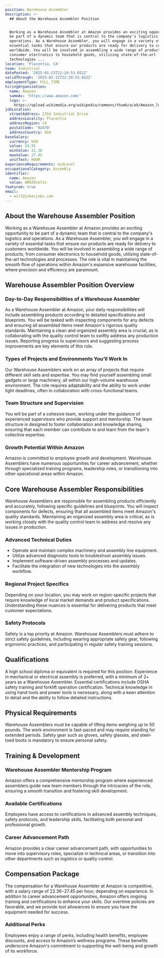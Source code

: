 ```yaml
---
position: Warehouse Assembler
description: >-
  ## About the Warehouse Assembler Position


  Working as a Warehouse Assembler at Amazon provides an exciting opportunity to
  be part of a dynamic team that is central to the company's logistics and
  operations. As a Warehouse Assembler, you will engage in a variety of
  essential tasks that ensure our products are ready for delivery to customers
  worldwide. You will be involved in assembling a wide range of products, from
  consumer electronics to household goods, utilizing state-of-the-art
  technologies ...
location: 'Placentia, CA'
team: Industrial
datePosted: '2025-01-23T22:20:53.652Z'
validThrough: '2025-02-22T22:20:53.652Z'
employmentType: FULL_TIME
hiringOrganization:
  name: Amazon
  sameAs: 'https://www.amazon.com/'
  logo: >-
    https://upload.wikimedia.org/wikipedia/commons/thumb/a/a9/Amazon_logo.svg/2560px-Amazon_logo.svg.png
jobLocation:
  streetAddress: 2354 Industrial Drive
  addressLocality: Placentia
  addressRegion: CA
  postalCode: '92870'
  addressCountry: USA
baseSalary:
  currency: USD
  value: 24.91
  minValue: 22.36
  maxValue: 27.45
  unitText: HOUR
experienceRequirements: midLevel
occupationalCategory: Assembly
identifier:
  name: Amazon
  value: AMAZ8ckfin
featured: true
email:
  - will@jakesjobs.com
---
```




## About the Warehouse Assembler Position

Working as a Warehouse Assembler at Amazon provides an exciting opportunity to be part of a dynamic team that is central to the company's logistics and operations. As a Warehouse Assembler, you will engage in a variety of essential tasks that ensure our products are ready for delivery to customers worldwide. You will be involved in assembling a wide range of products, from consumer electronics to household goods, utilizing state-of-the-art technologies and processes. The role is vital in maintaining the smooth flow of operations within Amazon's expansive warehouse facilities, where precision and efficiency are paramount.

## Warehouse Assembler Position Overview

### Day-to-Day Responsibilities of a Warehouse Assembler
As a Warehouse Assembler at Amazon, your daily responsibilities will include assembling products according to detailed specifications and blueprints. You will be tasked with inspecting components for any defects and ensuring all assembled items meet Amazon's rigorous quality standards. Maintaining a clean and organized assembly area is crucial, as is collaborating with the quality control team to swiftly address any production issues. Reporting progress to supervisors and suggesting process improvements are key elements of this role.

### Types of Projects and Environments You’ll Work In
Our Warehouse Assemblers work on an array of projects that require different skill sets and expertise. You may find yourself assembling small gadgets or large machinery, all within our high-volume warehouse environment. The role requires adaptability and the ability to work under tight deadlines, often in collaboration with cross-functional teams.

### Team Structure and Supervision
You will be part of a cohesive team, working under the guidance of experienced supervisors who provide support and mentorship. The team structure is designed to foster collaboration and knowledge sharing, ensuring that each member can contribute to and learn from the team's collective expertise.

### Growth Potential Within Amazon
Amazon is committed to employee growth and development. Warehouse Assemblers have numerous opportunities for career advancement, whether through specialized training programs, leadership roles, or transitioning into other operational areas within Amazon.

## Core Warehouse Assembler Responsibilities

Warehouse Assemblers are responsible for assembling products efficiently and accurately, following specific guidelines and blueprints. You will inspect components for defects, ensuring that all assembled items meet Amazon's quality standards. Maintaining an organized assembly area is critical, as is working closely with the quality control team to address and resolve any issues in production.

### Advanced Technical Duties
- Operate and maintain complex machinery and assembly line equipment.
- Utilize advanced diagnostic tools to troubleshoot assembly issues.
- Implement software-driven assembly processes and updates.
- Facilitate the integration of new technologies into the assembly workflow.

### Regional Project Specifics
Depending on your location, you may work on region-specific projects that require knowledge of local market demands and product specifications. Understanding these nuances is essential for delivering products that meet customer expectations.

### Safety Protocols
Safety is a top priority at Amazon. Warehouse Assemblers must adhere to strict safety guidelines, including wearing appropriate safety gear, following ergonomic practices, and participating in regular safety training sessions.

## Qualifications

A high school diploma or equivalent is required for this position. Experience in mechanical or electrical assembly is preferred, with a minimum of 2+ years as a Warehouse Assembler. Essential certifications include OSHA safety training and forklift operation certification. Technical knowledge in using hand tools and power tools is necessary, along with a keen attention to detail and the ability to follow detailed instructions.

## Physical Requirements

Warehouse Assemblers must be capable of lifting items weighing up to 50 pounds. The work environment is fast-paced and may require standing for extended periods. Safety gear such as gloves, safety glasses, and steel-toed boots is mandatory to ensure personal safety.

## Training & Development

### Warehouse Assembler Mentorship Program
Amazon offers a comprehensive mentorship program where experienced assemblers guide new team members through the intricacies of the role, ensuring a smooth transition and fostering skill development.

### Available Certifications
Employees have access to certifications in advanced assembly techniques, safety protocols, and leadership skills, facilitating both personal and professional growth.

### Career Advancement Path
Amazon provides a clear career advancement path, with opportunities to move into supervisory roles, specialize in technical areas, or transition into other departments such as logistics or quality control.

## Compensation Package

The compensation for a Warehouse Assembler at Amazon is competitive, with a salary range of $22.36-$27.45 per hour, depending on experience. In addition to career advancement opportunities, Amazon offers ongoing training and certifications to enhance your skills. Our overtime policies are favorable, and we provide tool allowances to ensure you have the equipment needed for success.

### Additional Perks
Employees enjoy a range of perks, including health benefits, employee discounts, and access to Amazon’s wellness programs. These benefits underscore Amazon's commitment to supporting the well-being and growth of its workforce.
